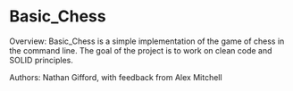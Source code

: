 # Basic_Chess
Overview:
  Basic_Chess is a simple implementation of the game of chess in the command line. The goal of the project is to work on clean code and SOLID principles.

Authors:
  Nathan Gifford, with feedback from Alex Mitchell

